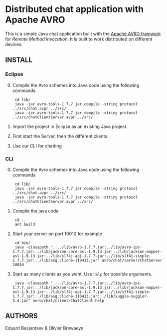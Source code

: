 Distributed chat application with Apache AVRO
=============================================
This is a simple Java chat application built with the [Apache AVRO framwork](https://avro.apache.org/) for *Remote Method Invocation*. It is built to work distributed on different devices.

INSTALL
-------

### Eclipse
0. Compile the Avro schemes into Java code using the following commands

        cd lib/
        java -jar avro-tools-1.7.7.jar compile -string protocol ../src/chat.avpr ../src/
        java -jar avro-tools-1.7.7.jar compile -string protocol ../src/chatClientServer.avpr ../src/

1. Import the project in Eclipse as an existing Java project.

2. First start the Server, then the different clients.

3. Use our CLI for chatting

### CLI
0. Compile the Avro schemes into Java code using the following commands

        cd lib/
        java -jar avro-tools-1.7.7.jar compile -string protocol ../src/chat.avpr ../src/
        java -jar avro-tools-1.7.7.jar compile -string protocol ../src/chatClientServer.avpr ../src/

1. Compile the java code

        cd ..
        ant build

2. Start your server on port 10010 for example

        cd bin/
        java -classpath ".:../lib/avro-1.7.7.jar:../lib/avro-ipc-1.7.7.jar:../lib/jackson-core-asl-1.9.13.jar:../lib/jackson-mapper-asl-1.9.13.jar:../lib/slf4j-api-1.7.7.jar:../lib/slf4j-simple-1.7.7.jar:../lib/asg.cliche-110413.jar" avro/chat/server/ChatServer 10010

3. Start as many clients as you want. Use `help` for possible arguments.

		java -classpath ".:../lib/avro-1.7.7.jar:../lib/avro-ipc-1.7.7.jar:../lib/jackson-core-asl-1.9.13.jar:../lib/jackson-mapper-asl-1.9.13.jar:../lib/slf4j-api-1.7.7.jar:../lib/slf4j-simple-1.7.7.jar:../lib/asg.cliche-110413.jar:../lib/xuggle-xuggler-5.4.jar" avro/chat/client/ChatClient help

AUTHORS
-------
Eduard Besjentsev & Olivier Brewaeys
